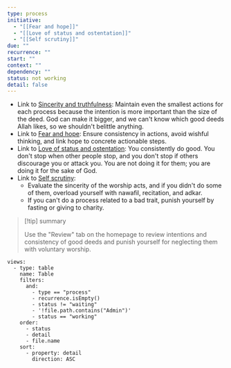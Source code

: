```yaml
---
type: process
initiative:
  - "[[Fear and hope]]"
  - "[[Love of status and ostentation]]"
  - "[[Self scrutiny]]"
due: ""
recurrence: ""
start: ""
context: ""
dependency: ""
status: not working
detail: false
---
```


* Link to [Sincerity and truthfulness](Initiatives/good%20traits/Sincerity%20and%20truthfulness.md): Maintain even the smallest actions for each process because the intention is more important than the size of the deed. God can make it bigger, and we can't know which good deeds Allah likes, so we shouldn't belittle anything.
* Link to [Fear and hope](Initiatives/good%20traits/Fear%20and%20hope.md): Ensure consistency in actions, avoid wishful thinking, and link hope to concrete actionable steps.
* Link to [Love of status and ostentation](Initiatives/bad%20traits/Love%20of%20status%20and%20ostentation.md): You consistently do good. You don't stop when other people stop, and you don't stop if others discourage you or attack you. You are not doing it for them; you are doing it for the sake of God.
* Link to [Self scrutiny](Initiatives/good%20traits/Self%20scrutiny.md):
	* Evaluate the sincerity of the worship acts, and if you didn't do some of them, overload yourself with nawafil, recitation, and adkar.
	* If you can't do a process related to a bad trait, punish yourself by fasting or giving to charity.

> [!tip] summary
> 
> 
> Use the "Review" tab on the homepage to review intentions and consistency of good deeds and punish yourself for neglecting them with voluntary worship.
> 


```base
views:
  - type: table
    name: Table
    filters:
      and:
        - type == "process"
        - recurrence.isEmpty()
        - status != "waiting"
        - '!file.path.contains("Admin")'
        - status == "working"
    order:
      - status
      - detail
      - file.name
    sort:
      - property: detail
        direction: ASC

```
